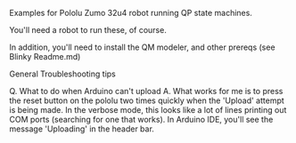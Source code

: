 Examples for Pololu Zumo 32u4 robot running QP state machines.

You'll need a robot to run these, of course.

In addition, you'll need to install the QM modeler, and other prereqs (see Blinky Readme.md)

General Troubleshooting tips

Q. What to do when Arduino can't upload
A. What works for me is to press the reset button on the pololu two times quickly when the 'Upload' attempt is being made. 
In the verbose mode, this looks like a lot of lines printing out COM ports (searching for one that works). In Arduino IDE, you'll see the
message 'Uploading' in the header bar.
